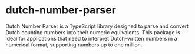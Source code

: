 # dutch-number-parser
Dutch Number Parser is a TypeScript library designed to parse and convert Dutch counting numbers into their numeric equivalents. This package is ideal for applications that need to interpret Dutch-written numbers in a numerical format, supporting numbers up to one million.
